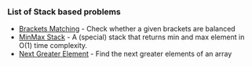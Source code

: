 ### List of Stack based problems

- [Brackets Matching](BracketsMatching/README.md) - Check whether a given brackets are balanced
- [MinMax Stack](MinMaxStack/README.md) - A (special) stack that returns min and max element in O(1) time complexity.
- [Next Greater Element](NextGreaterElement/README.md) - Find the next greater elements of an array
